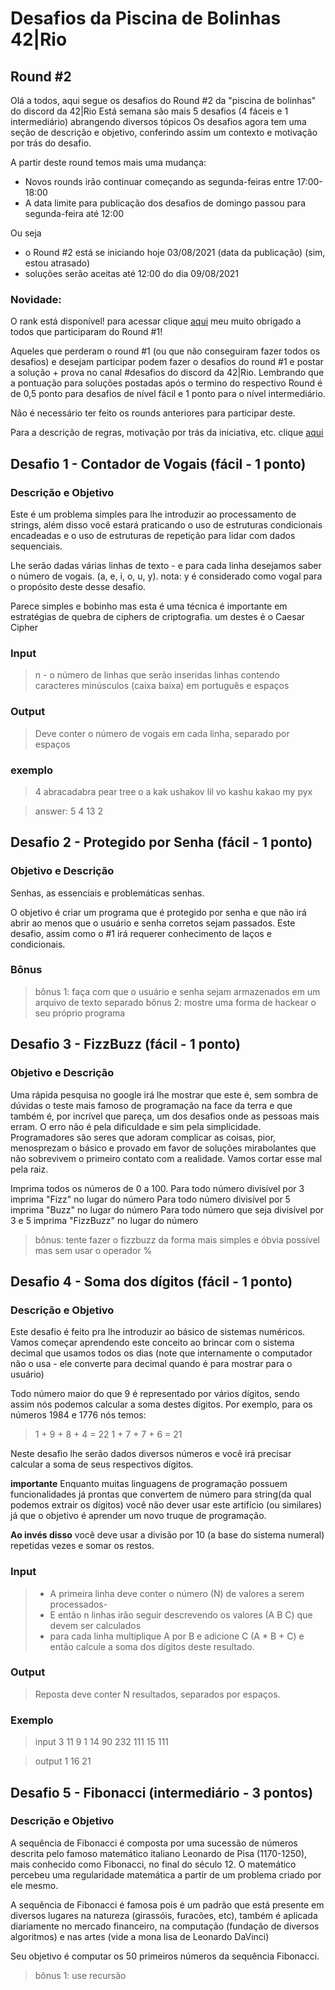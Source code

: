 # Desafios da Piscina de Bolinhas 42|Rio
## Round #2

Olá a todos, aqui segue os desafios do Round #2 da "piscina de bolinhas" do discord da 42|Rio 
Está semana são mais 5 desafios (4 fáceis e 1 intermediário) abrangendo diversos tópicos
Os desafios agora tem uma seção de descrição e objetivo, conferindo assim um contexto e motivação por trás do desafio.

A partir deste round temos mais uma mudança:
- Novos rounds irão continuar começando as segunda-feiras entre 17:00-18:00
- A data limite para publicação dos desafios de domingo passou para segunda-feira até 12:00

Ou seja 
- o Round #2 está se iniciando hoje 03/08/2021 (data da publicação) (sim, estou atrasado)
- soluções serão aceitas até 12:00 do dia 09/08/2021

### Novidade:
O rank está disponível! para acessar clique [aqui](https://docs.google.com/spreadsheets/d/1Db7txuJBk6sbNo6mtYWjSqNMNdRu9JoyHZy_PkDuDr8/edit?usp=sharing) meu muito obrigado a todos que participaram do Round #1!

Aqueles que perderam o round #1 (ou que não conseguiram fazer todos os desafios) e desejam participar podem fazer o desafios do round #1 e postar a solução + prova no canal #desafios do discord da 42|Rio. Lembrando que a pontuação para soluções postadas após o termino do respectivo Round é de 0,5 ponto para desafios de nível fácil e 1 ponto para o nível intermediário. 

Não é necessário ter feito os rounds anteriores para participar deste.

Para a descrição de regras, motivação por trás da iniciativa, etc. clique [aqui](https://tinyurl.com/piscina-bolinhas42)

## Desafio 1 - Contador de Vogais (fácil - 1 ponto)
### Descrição e Objetivo
Este é um problema simples para lhe introduzir ao processamento de strings, além disso você estará praticando o uso de estruturas condicionais encadeadas e o uso de estruturas de repetição para lidar com dados sequenciais.

Lhe serão dadas várias linhas de texto - e para cada linha desejamos saber o número de vogais.
(a, e, i, o, u, y). nota: y é considerado como vogal para o propósito deste desse desafio.

Parece simples e bobinho mas esta é uma técnica é importante em estratégias de quebra de ciphers de criptografia. um destes é o Caesar Cipher

### Input
>n - o número de linhas que serão inseridas
linhas contendo caracteres minúsculos (caixa baixa) em português e espaços

### Output
>Deve conter o número de vogais em cada linha, separado por espaços

### exemplo
>4 
>abracadabra 
>pear tree 
>o a kak ushakov lil vo kashu kakao 
>my pyx 

>answer: 
>5 4 13 2 


## Desafio 2 - Protegido por Senha (fácil - 1 ponto)
### Objetivo e Descrição
Senhas, as essenciais e problemáticas senhas. 

O objetivo é criar um programa que é protegido por senha e que não irá abrir ao menos que o usuário e senha corretos sejam passados. Este desafio, assim como o #1 irá requerer conhecimento de laços e condicionais.

### Bônus
>bônus 1: faça com que o usuário e senha sejam armazenados em um arquivo de texto separado
>bônus 2: mostre uma forma de hackear o seu próprio programa


## Desafio 3 - FizzBuzz (fácil - 1 ponto)
### Objetivo e Descrição

Uma rápida pesquisa no google irá lhe mostrar que este é, sem sombra de dúvidas o teste mais famoso de programação na face da terra e que também é, por incrível que pareça, um dos desafios onde as pessoas mais erram. O erro não é pela dificuldade e sim pela simplicidade. Programadores são seres que adoram complicar as coisas, pior, menosprezam o básico e provado em favor de soluções mirabolantes que não sobrevivem o primeiro contato com a realidade. Vamos cortar esse mal pela raiz. 

Imprima todos os números de 0 a 100. 
Para todo número divisível por 3 imprima "Fizz" no lugar do número
Para todo número divisível por 5 imprima "Buzz" no lugar do número
Para todo número que seja divisível por 3 e 5 imprima "FizzBuzz" no lugar do número

>bônus: tente fazer o fizzbuzz da forma mais simples e óbvia possível mas sem usar o operador %

## Desafio 4 - Soma dos dígitos (fácil - 1 ponto)
### Descrição e Objetivo

Este desafio é feito pra lhe introduzir ao básico de sistemas numéricos. Vamos começar aprendendo este conceito ao brincar com o sistema decimal que usamos todos os dias (note que internamente o computador não o usa - ele converte para decimal quando é para mostrar para o usuário)

Todo número maior do que 9 é representado por vários dígitos, sendo assim nós podemos calcular a soma destes dígitos.  Por exemplo, para os números 1984 e 1776 nós temos:

> 1 + 9 + 8 + 4 = 22
> 1 + 7 + 7 + 6 = 21

Neste desafio lhe serão dados diversos números e você irá precisar calcular a soma de seus respectivos dígitos.

**importante** Enquanto muitas linguagens de programação possuem funcionalidades já prontas que convertem de número para string(da qual podemos extrair os dígitos) você não dever usar este artifício (ou similares) já que o objetivo é aprender um novo truque de programação.

**Ao invés disso** você deve usar a divisão por 10 (a base do sistema numeral) repetidas vezes e somar os restos.

### Input
>- A primeira linha deve conter o número (N) de valores a serem processados-
>- E então n linhas irão seguir descrevendo os valores (A B C) que devem ser calculados
>- para cada linha multiplique A por B e adicione C (A * B + C) e então calcule a soma dos dígitos deste resultado. 

### Output
> Reposta deve conter N resultados, separados por espaços.

### Exemplo
>input
>3
>11 9 1
>14 90 232
>111 15 111

>output
>1 16 21

## Desafio 5 - Fibonacci (intermediário - 3 pontos)
### Descrição e Objetivo

A sequência de Fibonacci é composta por uma sucessão de números descrita pelo famoso matemático italiano Leonardo de Pisa (1170-1250), mais conhecido como Fibonacci, no final do século 12. O matemático percebeu uma regularidade matemática a partir de um problema criado por ele mesmo.

A sequência de Fibonacci é famosa pois é um padrão que está presente em diversos lugares na natureza (girassóis, furacões, etc), também é aplicada diariamente no mercado financeiro, na computação (fundação de diversos algoritmos) e nas artes (vide a mona lisa de Leonardo DaVinci)

Seu objetivo é computar os 50 primeiros números da sequência Fibonacci.

>bônus 1: use recursão
